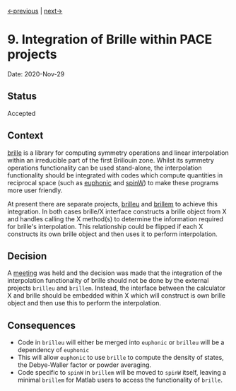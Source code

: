 [<-previous](0008-pace-syntax-guiding-principles.md) | [next->](0010-use-compiled-matlab-for-python.md)

# 9. Integration of Brille within PACE projects

Date: 2020-Nov-29

## Status

Accepted


## Context

[brille](https://github.com/brille/brille) is a library for computing symmetry operations
and linear interpolation within an irreducible part of the first Brillouin zone.
Whilst its symmetry operations functionality can be used stand-alone,
the interpolation functionality should be integrated with codes
which compute quantities in reciprocal space
(such as [euphonic](https://github.com/pace-neutrons/euphonic) and [spinW](https://github.com/spinw/spinw))
to make these programs more user friendly.

At present there are separate projects, [brilleu](https://github.com/brille/brilleu/)
and [brillem](https://github.com/brille/brillem/) to achieve this integration.
In both cases brille/X interface constructs a brille object from X and handles calling the X method(s) 
to determine the information required for brille's interpolation.
This relationship could be flipped if each X constructs its own brille object and
then uses it to perform interpolation.

## Decision

A [meeting](https://stfc365.sharepoint.com/:b:/r/sites/PACEProject/Shared%20Documents/Meetings/PACE-General/20201001_brilleX_Xbrille.pdf?csf=1&web=1&e=9XBRUe)
was held and the decision was made that the integration of the interpolation functionality of brille
should not be done by the external projects `brilleu` and `brillem`.
Instead, the interface between the calculator X and brille should be embedded within X which will
construct is own brille object and then use this to perform the interpolation.

## Consequences

* Code in `brilleu` will either be merged into `euphonic` or `brilleu` will be a dependency of `euphonic`
* This will allow `euphonic` to use `brille` to compute the density of states, the Debye-Waller factor or powder averaging.
* Code specific to `spinW` in `brillem` will be moved to `spinW` itself,
leaving a minimal `brillem` for Matlab users to access the functionality of `brille`.
